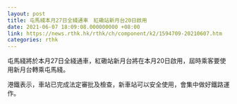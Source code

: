```yaml
---
layout: post
title: 屯馬綫本月27日全綫通車　紅磡站新月台20日啟用
date: 2021-06-07 18:09:08.000000000 +08:00
link: https://news.rthk.hk/rthk/ch/component/k2/1594709-20210607.htm
categories: rthk
---
```


屯馬綫將於本月27日全綫通車，紅磡站新月台將在本月20日啟用，屆時乘客要使用新月台轉乘屯馬綫。

港鐵表示，車站已完成法定審批及檢查，新車站可以安全使用，會集中做好鐵路運作。
